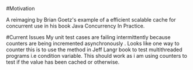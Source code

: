 #Motivation

A reimaging by Brian Goetz's example of a efficient scalable cache for concurrent use in his book Java Concurrency In Practice.

#Current Issues
My unit test cases are failing intermittently because counters are being incremented asynchronously . Looks like one way to counter this is to use the method in Jeff Langr book to test multithreaded programs i.e condition variable. This should work as i am using counters to test if the value has been cached or otherwise.

